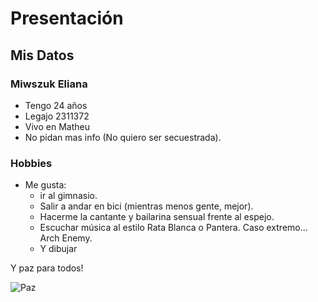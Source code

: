 # Presentación 
## Mis Datos
### Miwszuk Eliana
* Tengo 24 años
* Legajo 2311372
* Vivo en Matheu
* No pidan mas info (No quiero ser secuestrada). 

### Hobbies
 * Me gusta: 
    - ir al gimnasio.
    - Salir a andar en bici (mientras menos gente, mejor).
    - Hacerme la cantante y bailarina sensual frente al espejo.
    - Escuchar música al estilo Rata Blanca o Pantera. Caso extremo... Arch Enemy.
    - Y dibujar
    
 Y paz para todos!
  
![Paz](https://user-images.githubusercontent.com/80182881/112383264-a639fd00-8ccb-11eb-978f-db4077847e52.jpg) 

